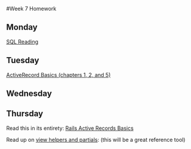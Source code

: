 #Week 7 Homework
## Monday

<a href="https://github.com/SF-WDI-LABS/intro-sql/blob/master/README.md">SQL Reading</a>

## Tuesday

<a href="http://guides.rubyonrails.org/active_record_basics.html">ActiveRecord Basics (chapters 1, 2, and 5)</a>

## Wednesday

## Thursday

Read this in its entirety:
<a href="http://guides.rubyonrails.org/active_record_basics.html">Rails Active Records Basics </a>

Read up on <a href="https://github.com/sf-wdi-30/rails-view-partials-and-helpers">view helpers and partials</a>: (this will be a great reference tool)

